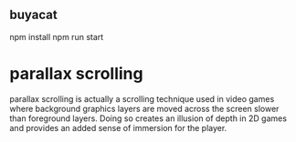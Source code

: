 ## buyacat
npm install
npm run start

# parallax scrolling
parallax scrolling is actually a scrolling technique used in video games where background graphics layers are moved across the screen slower than foreground layers. Doing so creates an illusion of depth in 2D games and provides an added sense of immersion for the player.